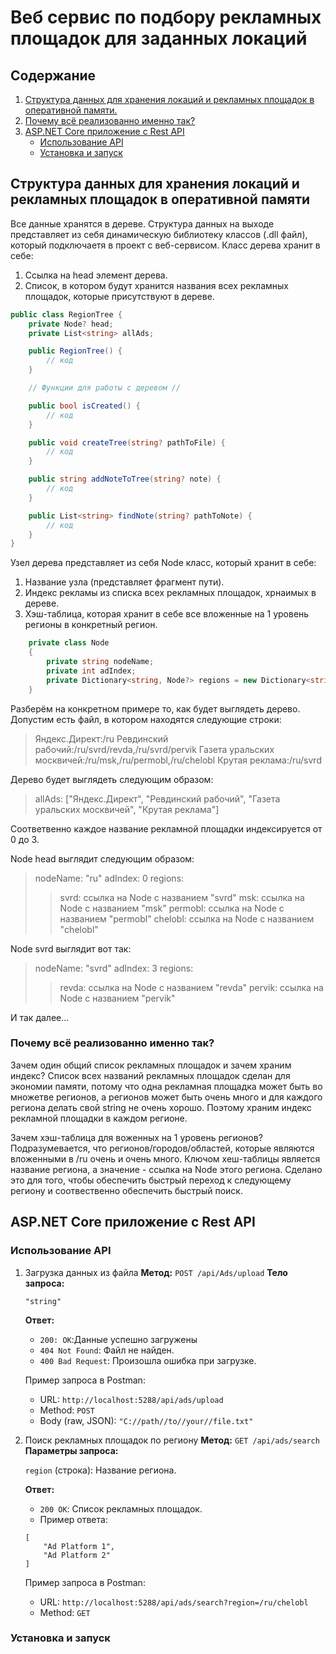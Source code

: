 # Веб сервис по подбору рекламных площадок для заданных локаций

## Содержание

1. [Структура данных для хранения локаций и рекламных площадок в оперативной памяти.](#структура-данных-для-хранения-локаций-и-рекламных-площадок-в-оперативной-памяти)
2. [Почему всё реализованно именно так?](#почему-всё-реализованно-именно-так)
3. [ASP\.NET Core приложение с Rest API](#aspnet-core-приложение-c-rest-api)
   - [Использование API](#использование-api)
   - [Установка и запуск](#установка-и-запуск)

## Структура данных для хранения локаций и рекламных площадок в оперативной памяти

Все данные хранятся в дереве. Структура данных на выходе представляет из себя динамическую библиотеку классов (.dll файл), который подключаетя в проект с веб-сервисом. Класс дерева хранит в себе:

1. Ссылка на head элемент дерева.
2. Список, в котором будут хранится названия всех рекламных площадок, которые присутствуют в дереве.

```csharp
public class RegionTree {
	private Node? head;
	private List<string> allAds;

	public RegionTree() {
		// код
	}

	// Функции для работы с деревом //

	public bool isCreated() {
		// код
	}

	public void createTree(string? pathToFile) {
		// код
	}

	public string addNoteToTree(string? note) {
		// код
	}

	public List<string> findNote(string? pathToNote) {
		// код
	}
}
```

Узел дерева представляет из себя Node класс, который хранит в себе:

1. Название узла (представляет фрагмент пути).
2. Индекс рекламы из списка всех рекламных площадок, хрнаимых в дереве.
3. Хэш-таблица, которая хранит в себе все вложенные на 1 уровень регионы в конкретный регион.

```csharp
	private class Node
	{
		private string nodeName;
		private int adIndex;
		private Dictionary<string, Node?> regions = new Dictionary<string, Node?>();
	}
```

Разберём на конкретном примере то, как будет выглядеть дерево.
Допустим есть файл, в котором находятся следующие строки:

> Яндекс.Директ:/ru
> Ревдинский рабочий:/ru/svrd/revda,/ru/svrd/pervik
> Газета уральских москвичей:/ru/msk,/ru/permobl,/ru/chelobl
> Крутая реклама:/ru/svrd

Дерево будет выглядеть следующим образом:

> allAds: ["Яндекс.Директ", "Ревдинский рабочий", "Газета уральских москвичей", "Крутая реклама"]

Соответвенно каждое название рекламной площадки индексируется от 0 до 3.

Node head выглядит следующим образом:

> nodeName: "ru"
> adIndex: 0
> regions:
>
> > svrd: ссылка на Node с названием "svrd"
> > msk: ссылка на Node с названием "msk"
> > permobl: ссылка на Node с названием "permobl"
> > chelobl: ссылка на Node с названием "chelobl"

Node svrd выглядит вот так:

> nodeName: "svrd"
> adIndex: 3
> regions:
>
> > revda: ссылка на Node с названием "revda"
> > pervik: ссылка на Node с названием "pervik"

И так далее...

### Почему всё реализованно именно так?

Зачем один общий список рекламных площадок и зачем храним индекс?
Список всех названий рекламных площадок сделан для экономии памяти, потому что одна рекламная площадка может быть во множетве регионов, а регионов может быть очень много и для каждого региона делать свой string не очень хорошо. Поэтому храним индекс рекламной площадки в каждом регионе.

Зачем хэш-таблица для воженных на 1 уровень регионов?
Подразумевается, что регионов/городов/областей, которые являются вложенными в /ru очень и очень много. Ключом хеш-таблицы является название региона, а значение - ссылка на Node этого региона. Сделано это для того, чтобы обеспечить быстрый переход к следующему региону и соотвественно обеспечить быстрый поиск.

## ASP\.NET Core приложение c Rest API

### Использование API

1.  Загрузка данных из файла
    **Метод:** `POST /api/Ads/upload`
    **Тело запроса:**

    ```
    "string"
    ```

    **Ответ:**

    - `200: OK`:Данные успешно загружены
    - `404 Not Found`: Файл не найден.
    - `400 Bad Request`: Произошла ошибка при загрузке.

    Пример запроса в Postman:

    - URL: `http://localhost:5288/api/ads/upload`
    - Method: `POST`
    - Body (raw, JSON): `"C://path//to//your//file.txt"`

2.  Поиск рекламных площадок по региону
    **Метод:** `GET /api/ads/search`
    **Параметры запроса:**

    `region` (строка): Название региона.

    **Ответ:**

    - `200 OK`: Список рекламных площадок.
    - Пример ответа:

    ```
    [
        "Ad Platform 1",
        "Ad Platform 2"
    ]
    ```

    Пример запроса в Postman:

    - URL: `http://localhost:5288/api/ads/search?region=/ru/chelobl`
    - Method: `GET`

### Установка и запуск
